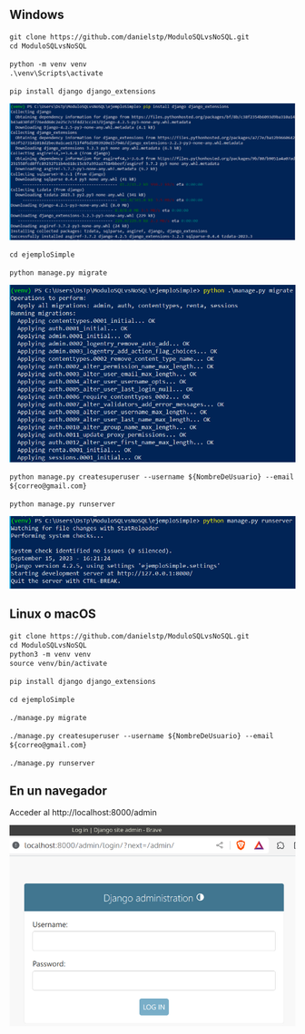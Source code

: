 ## Windows

```
git clone https://github.com/danielstp/ModuloSQLvsNoSQL.git
cd ModuloSQLvsNoSQL

python -m venv venv
.\venv\Scripts\activate

pip install django django_extensions
```
![](../Imgs/PipInstallDjango+extensions.png)

```
cd ejemploSimple

python manage.py migrate
```

![](../Imgs/DjangoMigrate.png)

```
python manage.py createsuperuser --username ${NombreDeUsuario} --email ${correo@gmail.com}

python manage.py runserver

```
![](../Imgs/DjangoRunServer.png)


## Linux o macOS

```
git clone https://github.com/danielstp/ModuloSQLvsNoSQL.git
cd ModuloSQLvsNoSQL
python3 -m venv venv
source venv/bin/activate

pip install django django_extensions

cd ejemploSimple

./manage.py migrate

./manage.py createsuperuser --username ${NombreDeUsuario} --email ${correo@gmail.com}

./manage.py runserver
```


## En un navegador

Acceder al http://localhost:8000/admin

![](../Imgs/Localhost8000.png)
